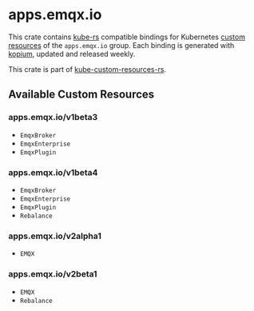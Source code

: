 <!--
SPDX-FileCopyrightText: The kube-custom-resources-rs Authors
SPDX-License-Identifier: 0BSD
 -->

# apps.emqx.io

This crate contains [kube-rs](https://kube.rs/) compatible bindings for Kubernetes [custom resources](https://kubernetes.io/docs/tasks/extend-kubernetes/custom-resources/custom-resource-definitions/) of the `apps.emqx.io` group. Each binding is generated with [kopium](https://github.com/kube-rs/kopium), updated and released weekly.

This crate is part of [kube-custom-resources-rs](https://github.com/metio/kube-custom-resources-rs).

## Available Custom Resources

### apps.emqx.io/v1beta3
- `EmqxBroker`
- `EmqxEnterprise`
- `EmqxPlugin`
### apps.emqx.io/v1beta4
- `EmqxBroker`
- `EmqxEnterprise`
- `EmqxPlugin`
- `Rebalance`
### apps.emqx.io/v2alpha1
- `EMQX`
### apps.emqx.io/v2beta1
- `EMQX`
- `Rebalance`
